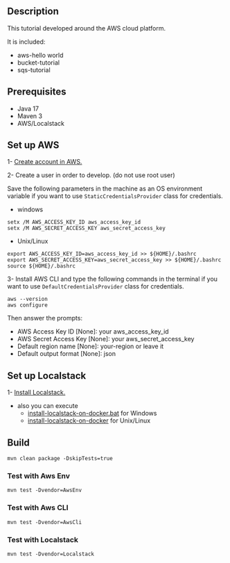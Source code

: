 ## Description

This tutorial developed around the AWS cloud platform.

It is included:

- aws-hello world
- bucket-tutorial
- sqs-tutorial

## Prerequisites

- Java 17
- Maven 3
- AWS/Localstack

## Set up AWS

1- [Create account in AWS.](https://aws.amazon.com/)

2- Create a user in order to develop. (do not use root user)

Save the following parameters in the machine as an OS environment variable if you want to use
`StaticCredentialsProvider` class for credentials.

- windows

```shell
setx /M AWS_ACCESS_KEY_ID aws_access_key_id 
setx /M AWS_SECRET_ACCESS_KEY aws_secret_access_key
```

- Unix/Linux

```shell
export AWS_ACCESS_KEY_ID=aws_access_key_id >> ${HOME}/.bashrc
export AWS_SECRET_ACCESS_KEY=aws_secret_access_key >> ${HOME}/.bashrc 
source ${HOME}/.bashrc
```

3- Install AWS CLI and type the following commands in the terminal if you want to use
`DefaultCredentialsProvider` class for credentials.

```shell
aws --version
aws configure
```

Then answer the prompts:

- AWS Access Key ID [None]: your aws_access_key_id
- AWS Secret Access Key [None]: your aws_secret_access_key
- Default region name [None]: your-region or leave it
- Default output format [None]: json

## Set up Localstack

1- [Install Localstack.](https://github.com/localstack/localstack)

- also you can execute
    - [install-localstack-on-docker.bat](https://github.com/samanalishiri/cloud-sdk-tutorial/tree/main/aws-tutorial/install-localstack-on-docker.bat)
      for Windows
    - [install-localstack-on-docker](https://github.com/samanalishiri/cloud-sdk-tutorial/tree/main/aws-tutorial/install-localstack-on-docker)
      for Unix/Linux

## Build

```shell
mvn clean package -DskipTests=true
```

### Test with Aws Env

```shell
mvn test -Dvendor=AwsEnv
``` 

### Test with Aws CLI

```shell
mvn test -Dvendor=AwsCli
``` 

### Test with Localstack

```shell
mvn test -Dvendor=Localstack
```

